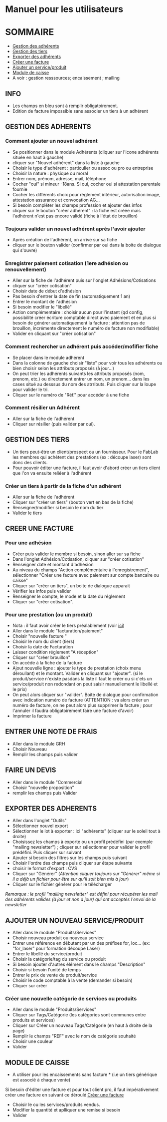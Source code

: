 # Manuel pour les utilisateurs

# SOMMAIRE
+ [Gestion des adhérents](#adherent)
+ [Gestion des tiers](#tiers)
+ [Exporter des adhérents](#export)
+ [Créer une facture](#facture)
+ [Ajouter un service/produit](#serv-prod)
+ [Module de caisse](#caisse)
+ A voir : gestion resssources; encaissement ; mailing

## INFO
+ Les champs en bleu sont à remplir obligatoirement.
+ Edition de facture impossible sans associer un tiers à un adhérent


## <a name="adherent"></a>GESTION DES ADHERENTS

### Comment ajouter un nouvel adhérent
+ Se positionner dans le module Adhérents (cliquer sur l'icone adhérents située en haut à gauche)
+ cliquer sur "Nouvel adhérent" dans la liste à gauche
+ Choisir le type d'adhérent : particulier ou assoc ou pro ou entreprise
+ Choisir la nature : physique ou moral
+ Entrer nom, prénom,  adresse, mail, téléphone
+ Cocher "oui" si mineur -18ans. Si oui, cocher oui si attestation parentale fournie
+ Cocher les différents choix pour réglement intérieur, autorisation image, attestation assurance et convocation AG...
+ Si besoin compléter les champs profession et ajouter des infos
+ cliquer sur le bouton "créer adhérent" : la fiche est créée mais l'adhérent n'est pas encore validé (fiche à l'état de brouillon)

### Toujours valider un nouvel adhérent après l'avoir ajouter
+ Après création  de l'adhérent, on arrive sur sa fiche
+ cliquer sur le bouton valider (confirmer par oui dans la boite de dialogue qui s'ouvre)

### Enregistrer paiement cotisation (1ere adhésion ou renouvellement)
+ Aller sur la fiche de l'adhérent puis sur l'onglet Adhésions/Cotisations
+ cliquer sur "créer cotisation"
+ Choisir date de début d'adhésion
+ Pas besoin d'entrer la date de fin (automatiquement 1 an)
+ Entrer le montant de l'adhésion
+ Si besoin modifier le "libellé"
+ Action complémentaire : choisir aucun pour l'instant  (qd config, possibilité créer écriture comptable direct avec paiement et en plus si besoin de générer automatiquement la facture : attention pas de brouillon, incrémente directement le numéro de facture non modifiable)
+ Valider en cliquant sur "créer cotisation"


### Comment rechercher un adhérent puis accéder/mofifier fiche
+ Se placer dans le module adhérent
+ Dans la colonne de gauche choisir "liste" pour voir tous les adhérents ou bien choisir selon les attributs proposés (à jour...)
+ On peut trier les adhérents suivants les attributs proposés (nom, prenom, etc.) ou directement entrer un nom, un prenom... dans les cases situé au desssus du nom des atrributs. Puis cliquer sur la loupe pour valider le tri.
+ Cliquer sur le numéro de  "Réf." pour accéder à une fiche

### Comment résilier un Adhérent
+ Aller sur la fiche de l'adhérent
+ Cliquer sur résilier (puis valider par oui).


## <a name="tiers"></a>GESTION DES TIERS
+ Un tiers peut-être un client/prospect ou un fournisseur. Pour le FabLab les membres qui achètent des prestations (ex : découpe laser) sont donc des clients.
+ Pour pouvoir éditer une facture, il faut avoir d'abord créer un tiers client que l'on va ensuite reliéer à l'adhérent 

### Créer un tiers à partir de la fiche d'un adhérent
+ Aller sur la fiche de l'adhérent
+ Cliquer sur "créer un tiers" (bouton vert en bas de la fiche)
+ Renseigner/modifier si besoin le nom du tier
+ Valider le tiers

## <a name="facture"></a>CREER UNE FACTURE
### Pour une adhésion
+ Créer puis valider le membre si besoin, sinon aller sur sa fiche
+ Dans l'onglet Adhésion/Cotisation, cliquer sur "créer cotisation"
+ Renseigner date et montant d'adhésion
+ Au niveau du champs "Action complémentaire à l'enregistrement", sélectionner  "Créer une facture avec paiement sur compte bancaire ou caisse"
+ Cliquer sur "créer un tiers", un boite de dialogue apparait
+ Vérifier les infos puis valider
+ Renseigner le compte, le mode et la date du réglement
+ Cliquer sur "créer cotisation".

### Pour une prestation (ou un produit)
+ Nota : il faut avoir créer le tiers préalablement (voir [ici](#tiers))
+ Aller dans le module "facturation/paiement"
+ Choisir "nouvelle facture "
+ Choisir le nom du client (tiers)
+ Choisir la date de Facturation
+ Laisser condition réglement "A réception"
+ Cliquer sur "créer brouillon"
+ On accède à la fiche de la facture
+ Ajout nouvelle ligne : ajouter le type de prestation (choix menu déroullant) et le montant. Valider en cliquant sur "ajouter". (si le produit/service n'existe pasdans la liste il faut le créer ou si c'ets un service/produit non redondant on peut saisir manuellement le libellé et le prix)
+ On peut alors cliquer sur "valider". Boite de dialogue pour confirmation avec indication numéro de facture (ATTENTION : va alors créer un numéro de facture, on ne peut alors plus supprimer la facture ; pour l'annuler il faudra obligatoirement faire une facture d'avoir)
+ Imprimer la facture

## ENTRER UNE NOTE DE FRAIS
+ Aller dans le module GRH
+ Choisir Nouveau
+ Remplir les champs puis valider

## FAIRE UN DEVIS
+ Aller dans le module "Commercial
+ Choisir "nouvelle proposition"
+ remplir les champs puis Valider

## <a name="export"></a>EXPORTER DES ADHERENTS
+ Aller dans l'onglet "Outils"
+ Sélectionner nouvel export
+ Sélectionner le lot à exporter : ici "adhérents" (cliquer sur le soleil tout à droite)
+ Choisissez les champs à exporte ou un profil prédéfini (par exemple "mailing newsletter") ; cliquer sur sélectionner pour valider le profil prédéfini. Puis cliquer sur suivant
+ Ajouter si besoin des filtres sur les champs puis suivant
+ Choisir l'ordre des champs puis cliquer sur étape suivante
+ choisir le format d'export : CVS
+ Cliquer sur "Générer" (*Attention cliquer toujours sur "Générer" même si il a déjà un fichier pour être sur qu'il soit bien mis à jour*)
+ Cliquer sur le fichier générer pour le télécharger

*Remarque : le profil "mailing newsletter" est défini pour récupérer les mail des adhérents valides (à jour et non à jour) qui ont acceptés l'envoi de la newsletter*

## <a name="serv-prod"></a> AJOUTER UN NOUVEAU SERVICE/PRODUIT
+ Aller dans le module "Produits/Services"
+ Choisir nouveau produit ou nouveau service
+ Entrer une référence en débutant par un des préfixes for, loc...  (ex: "for_laser" pour formation découpe Laser)
+ Entrer le libellé du service/produit
+ Choisir la catégorie/tag du service ou produit
+ Si besoin ajouter d'autres élément dans le champs "Description"
+ Choisir si besoin l'unité de temps
+ Entrer le prix de vente du produit/service
+ Choisir le code comptable à la vente (demander si besoin)
+ Cliquer sur créer

### Créer une nouvelle catégorie de services ou produits
+ Aller dans le module "Produits/Services"
+ Cliquer sur Tags/Catégorie (les catégories sont communes entre produits et services)
+ Cliquer sur Créer un nouveau Tags/Catégorie (en haut à droite de la page)
+ Remplir le champs "REF" avec le nom de catégorie souhaité
+ Choisir une couleur
+ Valider

## <a name="caisse"></a> MODULE DE CAISSE
* A utiliser pour les encaissements sans facture * (i.e un tiers générique est associé à chaque vente)

Si besoin d'éditer une facture et pour tout client pro, il faut impérativement créer une facture en suivant ce déroulé [Créer une facture](#facture)

+ Choisir le ou les services/produits vendus. 
+ Modifier la quantité et aplliquer une remise si besoin
+ Valider
